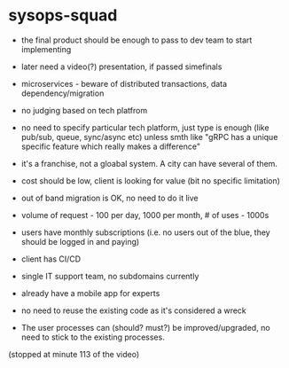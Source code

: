 # sysops-squad

* the final product should be enough to pass to dev team to start implementing
* later need a video(?) presentation, if passed simefinals
* microservices - beware of distributed transactions, data dependency/migration
* no judging based on tech platfrom
* no need to specify particular tech platform, just type is enough (like pub/sub, queue, sync/async etc) unless smth like "gRPC has a unique specific feature which really makes a difference"


* it's a franchise, not a gloabal system. A city can have several of them.
* cost should be low, client is looking for value (bit no specific limitation)
* out of band migration is OK, no need to do it live
* volume of request  - 100 per day, 1000 per month, # of uses - 1000s
* users have monthly subscriptions (i.e. no users out of the blue, they should be logged in and paying)
* client has CI/CD
* single IT support team, no subdomains currently
* already have a mobile app for experts
* no need to reuse the existing code as it's considered a wreck
* The user processes can (should? must?) be improved/upgraded, no need to stick to the existing processes.

(stopped at minute 113 of the video)
